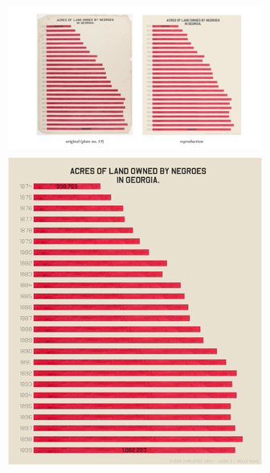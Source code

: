 ![Model](https://github.com/makuhs/DuboisChallenge/blob/main/Week%203/week3_sidebyside.png)

![Model](https://github.com/makuhs/DuboisChallenge/blob/main/Week%203/week3.png)
